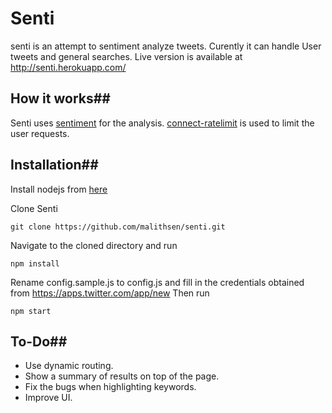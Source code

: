 


# Senti #
senti is an attempt to sentiment analyze tweets. Curently it can handle User tweets and general searches.
Live version is available at http://senti.herokuapp.com/

## How it works##
Senti uses [sentiment](https://github.com/thisandagain/sentiment) for the analysis.
[connect-ratelimit](https://github.com/dharmafly/connect-ratelimit)  is used to limit the user requests.

## Installation##
Install nodejs from [here](http://nodejs.org/)

Clone Senti
<pre><code>git clone https://github.com/malithsen/senti.git
</code></pre>
Navigate to the cloned directory and run
<pre><code>npm install
</code></pre>
Rename config.sample.js to config.js and fill in the
credentials obtained from https://apps.twitter.com/app/new
Then run
<pre><code>npm start
</code></pre>

## To-Do##
* Use dynamic routing.
* Show a summary of results on top of the page.
* Fix the bugs when highlighting keywords.
* Improve UI.
